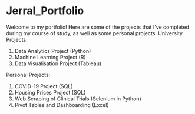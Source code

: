 # Jerral_Portfolio

Welcome to my portfolio! Here are some of the projects that I've completed during my course of study, as well as some personal projects.
University Projects:
1. Data Analytics Project (Python)
2. Machine Learning Project (R)
3. Data Visualisation Project (Tableau)

Personal Projects:
1. COVID-19 Project (SQL)
2. Housing Prices Project (SQL)
3. Web Scraping of Clinical Trials (Selenium in Python)
4. Pivot Tables and Dashboarding (Excel)

